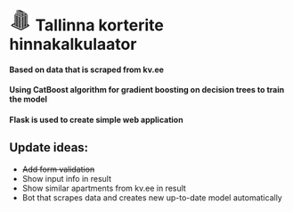 # <img src="https://github.com/andrussik/Tallinna-korterite-hinnakalkulaator/blob/master/static/images/tall-copy-14126542138gkn4.png?raw=true" height=40> Tallinna korterite hinnakalkulaator

#### Based on data that is scraped from kv.ee

#### Using CatBoost algorithm for gradient boosting on decision trees to train the model

#### Flask is used to create simple web application

## Update ideas:
- ~~Add form validation~~
- Show input info in result
- Show similar apartments from kv.ee in result
- Bot that scrapes data and creates new up-to-date model automatically